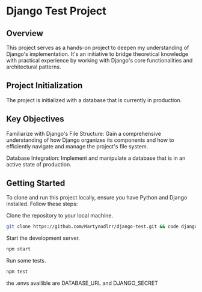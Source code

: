 # Django Test Project
## Overview
This project serves as a hands-on project to deepen my understanding of Django's implementation. It's an initiative to bridge theoretical knowledge with practical experience by working with Django's core functionalities and architectural patterns.

## Project Initialization
The project is initialized with a database that is currently in production.

## Key Objectives
Familiarize with Django's File Structure: Gain a comprehensive understanding of how Django organizes its components and how to efficiently navigate and manage the project's file system.

Database Integration: Implement and manipulate a database that is in an active state of production.

## Getting Started

To clone and run this project locally, ensure you have Python and Django installed. Follow these steps:

Clone the repository to your local machine.

```bash
git clone https://github.com/Martynodlrr/django-test.git && code django-test/
```

Start the development server.
```bash
npm start
```

Run some tests.
```bash
npm test
```

the .envs availible are DATABASE_URL and DJANGO_SECRET
